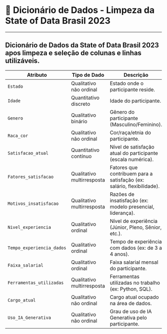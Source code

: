 # 🧾 Dicionário de Dados - Limpeza da  State of Data Brasil 2023
---
Dicionário de Dados da State of Data Brasil 2023 apos limpeza e seleção de colunas e linhas utilizáveis.
---

| Atributo                    | Tipo de Dado                | Descrição                                                                 |
|----------------------------|-----------------------------|---------------------------------------------------------------------------|
| `Estado`                   | Qualitativo não ordinal     | Estado onde o participante reside.                                       |
| `Idade`                    | Quantitativo discreto       | Idade do participante.                                                   |
| `Genero`                   | Qualitativo binário         | Gênero do participante (Masculino/Feminino).                             |
| `Raca_cor`                 | Qualitativo não ordinal     | Cor/raça/etnia do participante.                                          |
| `Satisfacao_atual`         | Quantitativo contínuo       | Nível de satisfação atual do participante (escala numérica).             |
| `Fatores_satisfacao`       | Qualitativo multirresposta  | Fatores que contribuem para a satisfação (ex: salário, flexibilidade).   |
| `Motivos_insatisfacao`     | Qualitativo multirresposta  | Razões de insatisfação (ex: modelo presencial, liderança).               |
| `Nivel_experiencia`        | Qualitativo ordinal         | Nível de experiência (Júnior, Pleno, Sênior, etc.).                      |
| `Tempo_experiencia_dados`  | Qualitativo ordinal         | Tempo de experiência com dados (ex: de 3 a 4 anos).                      |
| `Faixa_salarial`           | Qualitativo ordinal         | Faixa salarial mensal do participante.                                   |
| `Ferramentas_utilizadas`   | Qualitativo multirresposta  | Ferramentas utilizadas no trabalho (ex: Python, SQL).                    |
| `Cargo_atual`              | Qualitativo não ordinal     | Cargo atual ocupado na área de dados.                                    |
| `Uso_IA_Generativa`        | Qualitativo não ordinal     | Grau de uso de IA Generativa pelo participante.                          |
